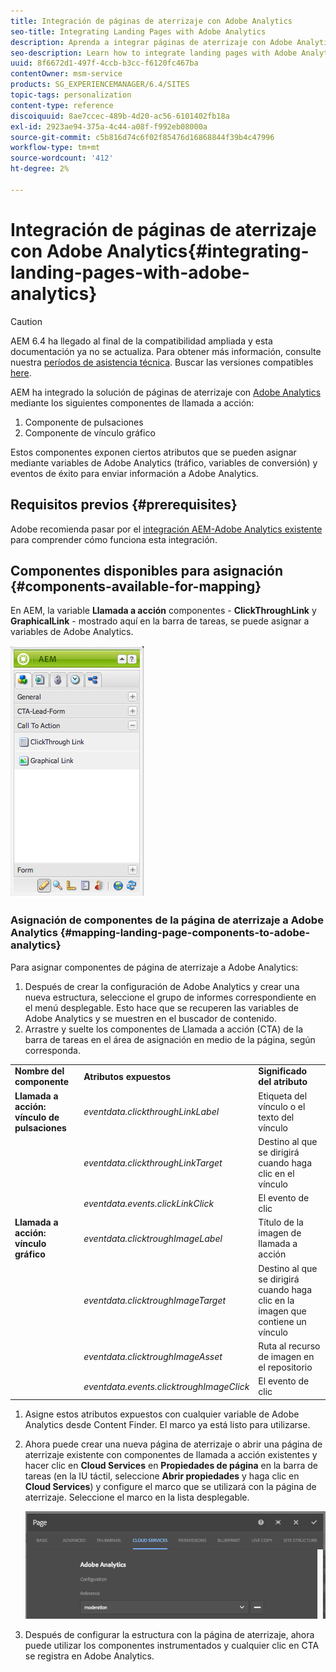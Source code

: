 ```yaml
---
title: Integración de páginas de aterrizaje con Adobe Analytics
seo-title: Integrating Landing Pages with Adobe Analytics
description: Aprenda a integrar páginas de aterrizaje con Adobe Analytics.
seo-description: Learn how to integrate landing pages with Adobe Analytics.
uuid: 8f6672d1-497f-4ccb-b3cc-f6120fc467ba
contentOwner: msm-service
products: SG_EXPERIENCEMANAGER/6.4/SITES
topic-tags: personalization
content-type: reference
discoiquuid: 8ae7ccec-489b-4d20-ac56-6101402fb18a
exl-id: 2923ae94-375a-4c44-a08f-f992eb08000a
source-git-commit: c5b816d74c6f02f85476d16868844f39b4c47996
workflow-type: tm+mt
source-wordcount: '412'
ht-degree: 2%

---
```


# Integración de páginas de aterrizaje con Adobe Analytics{#integrating-landing-pages-with-adobe-analytics}

>[!CAUTION]
>
>AEM 6.4 ha llegado al final de la compatibilidad ampliada y esta documentación ya no se actualiza. Para obtener más información, consulte nuestra [períodos de asistencia técnica](https://helpx.adobe.com/es/support/programs/eol-matrix.html). Buscar las versiones compatibles [here](https://experienceleague.adobe.com/docs/).

AEM ha integrado la solución de páginas de aterrizaje con [Adobe Analytics](https://www.omniture.com/en/products/analytics/sitecatalyst) mediante los siguientes componentes de llamada a acción:

1. Componente de pulsaciones
1. Componente de vínculo gráfico

Estos componentes exponen ciertos atributos que se pueden asignar mediante variables de Adobe Analytics (tráfico, variables de conversión) y eventos de éxito para enviar información a Adobe Analytics.

## Requisitos previos {#prerequisites}

Adobe recomienda pasar por el [integración AEM-Adobe Analytics existente](/help/sites-administering/adobeanalytics.md) para comprender cómo funciona esta integración.

## Componentes disponibles para asignación {#components-available-for-mapping}

En AEM, la variable **Llamada a acción** componentes - **ClickThroughLink** y **GraphicalLink** - mostrado aquí en la barra de tareas, se puede asignar a variables de Adobe Analytics.

![imagen_1-21](assets/chlimage_1-21.jpeg)

### Asignación de componentes de la página de aterrizaje a Adobe Analytics {#mapping-landing-page-components-to-adobe-analytics}

Para asignar componentes de página de aterrizaje a Adobe Analytics:

1. Después de crear la configuración de Adobe Analytics y crear una nueva estructura, seleccione el grupo de informes correspondiente en el menú desplegable. Esto hace que se recuperen las variables de Adobe Analytics y se muestren en el buscador de contenido.
1. Arrastre y suelte los componentes de Llamada a acción (CTA) de la barra de tareas en el área de asignación en medio de la página, según corresponda.

<table> 
 <tbody>
  <tr>
   <td><strong>Nombre del componente</strong></td> 
   <td><strong>Atributos expuestos</strong></td> 
   <td><strong>Significado del atributo</strong></td> 
  </tr>
  <tr>
   <td><strong>Llamada a acción: vínculo de pulsaciones</strong></td> 
   <td><i>eventdata.clickthroughLinkLabel</i> <br /> </td> 
   <td>Etiqueta del vínculo o el texto del vínculo </td> 
  </tr>
  <tr>
   <td><br type="_moz" /> </td> 
   <td><i>eventdata.clickthroughLinkTarget</i> <br /> </td> 
   <td>Destino al que se dirigirá cuando haga clic en el vínculo </td> 
  </tr>
  <tr>
   <td><br type="_moz" /> </td> 
   <td><i>eventdata.events.clickLinkClick</i> <br /> </td> 
   <td>El evento de clic </td> 
  </tr>
  <tr>
   <td><strong>Llamada a acción: vínculo gráfico</strong></td> 
   <td><i>eventdata.clicktroughImageLabel</i> <br /> </td> 
   <td>Título de la imagen de llamada a acción </td> 
  </tr>
  <tr>
   <td><br type="_moz" /> </td> 
   <td><i>eventdata.clicktroughImageTarget</i> <br /> </td> 
   <td>Destino al que se dirigirá cuando haga clic en la imagen que contiene un vínculo</td> 
  </tr>
  <tr>
   <td><br type="_moz" /> </td> 
   <td><i>eventdata.clicktroughImageAsset</i> <br /> </td> 
   <td>Ruta al recurso de imagen en el repositorio </td> 
  </tr>
  <tr>
   <td><br type="_moz" /> </td> 
   <td><i>eventdata.events.clicktroughImageClick</i> <br /> </td> 
   <td>El evento de clic</td> 
  </tr>
 </tbody>
</table>

1. Asigne estos atributos expuestos con cualquier variable de Adobe Analytics desde Content Finder. El marco ya está listo para utilizarse.
1. Ahora puede crear una nueva página de aterrizaje o abrir una página de aterrizaje existente con componentes de llamada a acción existentes y hacer clic en **Cloud Services** en **Propiedades de página** en la barra de tareas (en la IU táctil, seleccione **Abrir propiedades** y haga clic en **Cloud Services**) y configure el marco que se utilizará con la página de aterrizaje. Seleccione el marco en la lista desplegable.

   ![chlimage_1-25](assets/chlimage_1-25.png)

1. Después de configurar la estructura con la página de aterrizaje, ahora puede utilizar los componentes instrumentados y cualquier clic en CTA se registra en Adobe Analytics.
